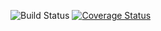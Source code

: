 ![Build Status](https://github.com/<username>/<repository>/actions/workflows/scala.yml/badge.svg)
[![Coverage Status](https://coveralls.io/repos/github/<username>/<repository>/badge.svg?branch=main)](https://coveralls.io/github/<username>/<repository>?branch=main)
